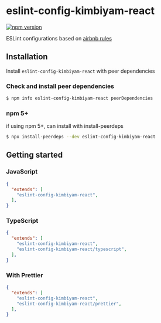 # eslint-config-kimbiyam-react

[![npm version](https://badge.fury.io/js/eslint-config-kimbiyam-react.svg)](https://badge.fury.io/js/eslint-config-kimbiyam-react)


ESLint configurations based on [airbnb rules](https://github.com/airbnb/javascript)

## Installation

Install `eslint-config-kimbiyam-react` with peer dependencies


### Check and install peer dependencies
```bash
$ npm info eslint-config-kimbiyam-react peerDependencies
```

### npm 5+
if using npm 5+, can install with install-peerdeps

```bash
$ npx install-peerdeps --dev eslint-config-kimbiyam-react
```

## Getting started

### JavaScript
```json
{
  "extends": [
    "eslint-config-kimbiyam-react",
  ],
}
```

### TypeScript
```json
{
  "extends": [
    "eslint-config-kimbiyam-react",
    "eslint-config-kimbiyam-react/typescript",
  ],
}
```

### With Prettier
```json
{
  "extends": [
    "eslint-config-kimbiyam-react",
    "eslint-config-kimbiyam-react/prettier",
  ],
}
```